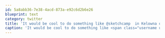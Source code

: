 ```yaml
---
id: 5a8abb36-7e38-4acd-873a-e92c6d2b6e26
blueprint: text
category: twitter
title: 'It would be cool to do something like @sketchcamp  in Kelowna or Vancouver. What say you UX friends?'
caption: 'It would be cool to do something like <span class="username username_linked">@<a href="https://twitter.com/sketchcamp" title="SketchCamp">sketchcamp</a></span>  in Kelowna or Vancouver. What say you UX friends?'
---
```

